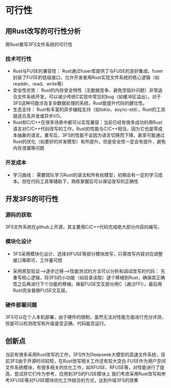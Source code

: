 # 可行性

## 用Rust改写的可行性分析
用Rust重写3FS文件系统的可行性

### 技术可行性
+ Rust与FUSE的兼容性： Rust通过fuser库提供了与FUSE的良好集成。fuser封装了FUSE的低级接口，允许开发者用Rust实现文件系统的核心逻辑（如readdir、read、write等）
+ 安全性优势： Rust的内存安全特性（无数据竞争、避免空指针问题）非常适合文件系统开发，可以减少传统C实现中常见的bug（如缓冲区溢出）。对于3FS这种可能涉及复杂数据处理的系统，Rust能提升代码的健壮性。
+ 生态支持： Rust有丰富的异步编程支持（如tokio、async-std），Rust的工具链适合高并发或异步I/O。
+ Rust和C/C++在很多场景中都可以实现兼容：当前已经有很多成功的用Rust语言对C/C++代码改写的工作。Rust的性能与C/C++相当，因为它也是零成本抽象的语言。重写后，3FS的性能不会因为语言切换而下降，甚至可能通过Rust的优化（如更好的并发模型）有所提升。但是安全性一定会有提升，避免内存泄漏等问题
### 开发成本
+ 学习曲线： 需要团队学习Rust的语法和所有权模型，初期会有一定的学习成本。但在代码工具等辅助下，熟练掌握后可以保证改写的正确性

## 开发3FS的可行性
### 源码的获取
3FS文件系统在github上开源，其主要用C/C++代码完成绝大部分内容的编写。

### 模块化设计  
+ 3FS采用模块化设计，选择对FUSE等部分模块改写，只需改写内容对应调整接口等即可，工作量可控

+ 采用原型验证-->逐步迁移-->性能测试的方法可以分析和调试改写的代码：
先重写核心逻辑，将3FS的小功能（如目录读取）逐个移植到Rust，确保其正确性之后再进行下个功能的移植。保留FUSE交互部分用C（通过FFI）。最后用Rust完全替换FUSE交互层。

### 硬件部署问题
3FS可以在个人本机部署，由于硬件的限制，虽然无法对性能方面进行充分评测，但是可以检测改写和升级是否正确、代码能否运行。

## 创新点
当前有很多采用Rust改写的工作，3FS作为Deepseek大模型的高速文件系统，目前3FS由于开源时间较短，在Rust改写相关工作还有较大空白
FUSE作为用户空间文件系统模块，有很多相关的优化工作，如XFUSE、RFUSE等，对性能进行了提高，尝试将它们作为参考，应用到3FS的FUSE模块上
我们考虑采用Rust改写和参考XFUSE等对FUSE模块优化工作结合的方式，达到升级3FS的效果